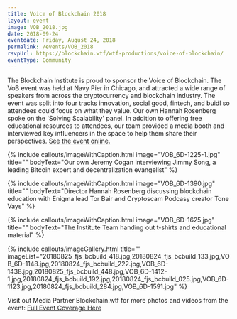 ```yaml
---
title: Voice of Blockchain 2018
layout: event
image: VOB_2018.jpg
date: 2018-09-24
eventdate: Friday, August 24, 2018
permalink: /events/VOB_2018
rsvpUrl: https://blockchain.wtf/wtf-productions/voice-of-blockchain/
eventType: Community
---
```

The Blockchain Institute is proud to sponsor the Voice of Blockchain. The VoB event was held at Navy Pier in Chicago, and attracted a wide range of speakers from across the cryptocurrency and blockchain industry. The event was split into four tracks innovation, social good, fintech, and buidl so attendees could focus on what they value. Our own Hannah Rosenberg spoke on the 'Solving Scalability' panel. In addition to offering free educational resources to attendees, our team provided a media booth and interviewed key influencers in the space to help them share their perspectives. <a href="https://voiceofblockchain.com/" target="_blank">See the event online.</a>

{% include callouts/imageWithCaption.html
	image="VOB_6D-1225-1.jpg"
	title=""
	bodyText="Our own Jeremy Cogan interviewing Jimmy Song, a leading Bitcoin expert and decentralization evangelist"
%}

{% include callouts/imageWithCaption.html
	image="VOB_6D-1390.jpg"
	title=""
	bodyText="Director Hannah Rosenberg discussing blockchain education with Enigma lead Tor Bair and Cryptoscam Podcasy creator Tone Vays"
%}

{% include callouts/imageWithCaption.html
	image="VOB_6D-1625.jpg"
	title=""
	bodyText="The Institute Team handing out t-shirts and educational material"
%}

{% include callouts/imageGallery.html
                title=""
                imageList="20180825_fjs_bcbuild_418.jpg,20180824_fjs_bcbuild_133.jpg,VOB_6D-1148.jpg,20180824_fjs_bcbuild_222.jpg,VOB_6D-1438.jpg,20180825_fjs_bcbuild_448.jpg,VOB_6D-1412-1.jpg,20180824_fjs_bcbuild_192.jpg,20180824_fjs_bcbuild_025.jpg,VOB_6D-1123.jpg,20180824_fjs_bcbuild_284.jpg,VOB_6D-1591.jpg"
%}

Visit out Media Partner Blockchain.wtf for more photos and videos from the event: <a href="https://blockchain.wtf/wtf-productions/voice-of-blockchain/" target="_blank">Full Event Coverage Here</a>
